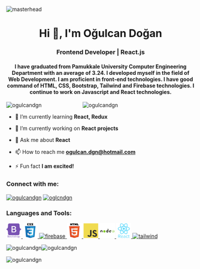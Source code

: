 ![masterhead](https://chkskills.com/wp-content/uploads/2020/04/PNC-Animated-Banners.gif)
<h1 align="center">Hi 👋, I'm Oğulcan Doğan</h1>
<h3 align="center">Frontend Developer | React.js</h3>
<h4 align="center">I have graduated from Pamukkale University Computer Engineering Department with an average of 3.24. I developed myself in the field of Web Development. I am proficient in front-end technologies. I have good command of HTML, CSS, Bootstrap, Tailwind and Firebase technologies. I continue to work on Javascript and React technologies.</h3>

<img width="300" align="right" src="https://cdn.dribbble.com/users/1162077/screenshots/3848914/programmer.gif" alt="ogulcandgn" />

<p align="left"> <img src="https://komarev.com/ghpvc/?username=ogulcandgn&label=Profile%20views&color=0e75b6&style=flat" alt="ogulcandgn" /> </p>

- 🌱 I’m currently learning **React, Redux**

- 🔭 I’m currently working on **React projects**

- 💬 Ask me about **React**

- 📫 How to reach me **ogulcan.dgn@hotmail.com**

- ⚡ Fun fact **I am excited!**

<h3 align="left">Connect with me:</h3>
<p align="left">
<a href="https://linkedin.com/in/ogulcandgn" target="blank"><img align="center" src="https://raw.githubusercontent.com/rahuldkjain/github-profile-readme-generator/master/src/images/icons/Social/linked-in-alt.svg" alt="ogulcandgn" height="30" width="40" /></a>
<a href="https://instagram.com/oglcndgn" target="blank"><img align="center" src="https://raw.githubusercontent.com/rahuldkjain/github-profile-readme-generator/master/src/images/icons/Social/instagram.svg" alt="oglcndgn" height="30" width="40" /></a>
</p>

<h3 align="left">Languages and Tools:</h3>
<p align="left"> <a href="https://getbootstrap.com" target="_blank" rel="noreferrer"> <img src="https://raw.githubusercontent.com/devicons/devicon/master/icons/bootstrap/bootstrap-plain-wordmark.svg" alt="bootstrap" width="40" height="40"/> </a> <a href="https://www.w3schools.com/css/" target="_blank" rel="noreferrer"> <img src="https://raw.githubusercontent.com/devicons/devicon/master/icons/css3/css3-original-wordmark.svg" alt="css3" width="40" height="40"/> </a> <a href="https://firebase.google.com/" target="_blank" rel="noreferrer"> <img src="https://www.vectorlogo.zone/logos/firebase/firebase-icon.svg" alt="firebase" width="40" height="40"/> </a> <a href="https://www.w3.org/html/" target="_blank" rel="noreferrer"> <img src="https://raw.githubusercontent.com/devicons/devicon/master/icons/html5/html5-original-wordmark.svg" alt="html5" width="40" height="40"/> </a> <a href="https://developer.mozilla.org/en-US/docs/Web/JavaScript" target="_blank" rel="noreferrer"> <img src="https://raw.githubusercontent.com/devicons/devicon/master/icons/javascript/javascript-original.svg" alt="javascript" width="40" height="40"/> </a> <a href="https://nodejs.org" target="_blank" rel="noreferrer"> <img src="https://raw.githubusercontent.com/devicons/devicon/master/icons/nodejs/nodejs-original-wordmark.svg" alt="nodejs" width="40" height="40"/> </a> <a href="https://reactjs.org/" target="_blank" rel="noreferrer"> <img src="https://raw.githubusercontent.com/devicons/devicon/master/icons/react/react-original-wordmark.svg" alt="react" width="40" height="40"/> </a> <a href="https://tailwindcss.com/" target="_blank" rel="noreferrer"> <img src="https://www.vectorlogo.zone/logos/tailwindcss/tailwindcss-icon.svg" alt="tailwind" width="40" height="40"/> </a> </p>

<p><img align="left" src="https://github-readme-stats.vercel.app/api/top-langs?username=ogulcandgn&show_icons=true&locale=en&layout=compact" alt="ogulcandgn" /></p>

<p>&nbsp;<img align="left" src="https://github-readme-stats.vercel.app/api?username=ogulcandgn&show_icons=true&locale=en" alt="ogulcandgn" /></p>

<p><img align="center" src="https://github-readme-streak-stats.herokuapp.com/?user=ogulcandgn&" alt="ogulcandgn" /></p>
